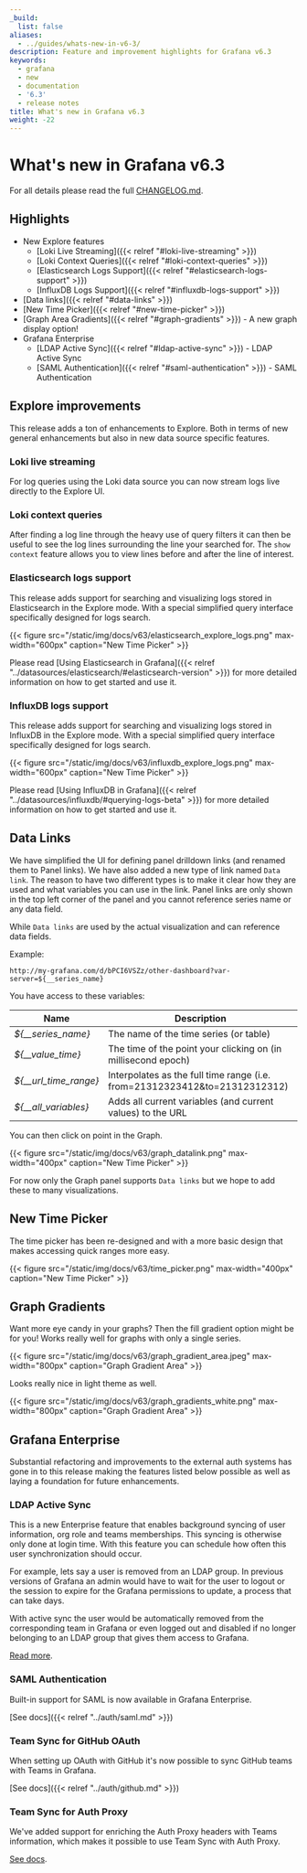 ```yaml
---
_build:
  list: false
aliases:
  - ../guides/whats-new-in-v6-3/
description: Feature and improvement highlights for Grafana v6.3
keywords:
  - grafana
  - new
  - documentation
  - '6.3'
  - release notes
title: What's new in Grafana v6.3
weight: -22
---
```


# What's new in Grafana v6.3

For all details please read the full [CHANGELOG.md](https://github.com/grafana/grafana/blob/master/CHANGELOG.md).

## Highlights

- New Explore features
  - [Loki Live Streaming]({{< relref "#loki-live-streaming" >}})
  - [Loki Context Queries]({{< relref "#loki-context-queries" >}})
  - [Elasticsearch Logs Support]({{< relref "#elasticsearch-logs-support" >}})
  - [InfluxDB Logs Support]({{< relref "#influxdb-logs-support" >}})
- [Data links]({{< relref "#data-links" >}})
- [New Time Picker]({{< relref "#new-time-picker" >}})
- [Graph Area Gradients]({{< relref "#graph-gradients" >}}) - A new graph display option!
- Grafana Enterprise
  - [LDAP Active Sync]({{< relref "#ldap-active-sync" >}}) - LDAP Active Sync
  - [SAML Authentication]({{< relref "#saml-authentication" >}}) - SAML Authentication

## Explore improvements

This release adds a ton of enhancements to Explore. Both in terms of new general enhancements but also in
new data source specific features.

### Loki live streaming

For log queries using the Loki data source you can now stream logs live directly to the Explore UI.

### Loki context queries

After finding a log line through the heavy use of query filters it can then be useful to
see the log lines surrounding the line your searched for. The `show context` feature
allows you to view lines before and after the line of interest.

### Elasticsearch logs support

This release adds support for searching and visualizing logs stored in Elasticsearch in the Explore mode. With a special
simplified query interface specifically designed for logs search.

{{< figure src="/static/img/docs/v63/elasticsearch_explore_logs.png" max-width="600px" caption="New Time Picker" >}}

Please read [Using Elasticsearch in Grafana]({{< relref "../datasources/elasticsearch/#elasticsearch-version" >}}) for more detailed information on how to get started and use it.

### InfluxDB logs support

This release adds support for searching and visualizing logs stored in InfluxDB in the Explore mode. With a special
simplified query interface specifically designed for logs search.

{{< figure src="/static/img/docs/v63/influxdb_explore_logs.png" max-width="600px" caption="New Time Picker" >}}

Please read [Using InfluxDB in Grafana]({{< relref "../datasources/influxdb/#querying-logs-beta" >}}) for more detailed information on how to get started and use it.

## Data Links

We have simplified the UI for defining panel drilldown links (and renamed them to Panel links). We have also added a
new type of link named `Data link`. The reason to have two different types is to make it clear how they are used
and what variables you can use in the link. Panel links are only shown in the top left corner of
the panel and you cannot reference series name or any data field.

While `Data links` are used by the actual visualization and can reference data fields.

Example:

```url
http://my-grafana.com/d/bPCI6VSZz/other-dashboard?var-server=${__series_name}
```

You have access to these variables:

| Name                    | Description                                                                |
| ----------------------- | -------------------------------------------------------------------------- |
| _${\_\_series_name}_    | The name of the time series (or table)                                     |
| _${\_\_value_time}_     | The time of the point your clicking on (in millisecond epoch)              |
| _${\_\_url_time_range}_ | Interpolates as the full time range (i.e. from=21312323412&to=21312312312) |
| _${\_\_all_variables}_  | Adds all current variables (and current values) to the URL                 |

You can then click on point in the Graph.

{{< figure src="/static/img/docs/v63/graph_datalink.png" max-width="400px" caption="New Time Picker" >}}

For now only the Graph panel supports `Data links` but we hope to add these to many visualizations.

## New Time Picker

The time picker has been re-designed and with a more basic design that makes accessing quick ranges more easy.

{{< figure src="/static/img/docs/v63/time_picker.png" max-width="400px" caption="New Time Picker" >}}

## Graph Gradients

Want more eye candy in your graphs? Then the fill gradient option might be for you! Works really well for
graphs with only a single series.

{{< figure src="/static/img/docs/v63/graph_gradient_area.jpeg" max-width="800px" caption="Graph Gradient Area" >}}

Looks really nice in light theme as well.

{{< figure src="/static/img/docs/v63/graph_gradients_white.png" max-width="800px" caption="Graph Gradient Area" >}}

## Grafana Enterprise

Substantial refactoring and improvements to the external auth systems has gone in to this release making the features
listed below possible as well as laying a foundation for future enhancements.

### LDAP Active Sync

This is a new Enterprise feature that enables background syncing of user information, org role and teams memberships.
This syncing is otherwise only done at login time. With this feature you can schedule how often this user synchronization should
occur.

For example, lets say a user is removed from an LDAP group. In previous versions of Grafana an admin would have to
wait for the user to logout or the session to expire for the Grafana permissions to update, a process that can take days.

With active sync the user would be automatically removed from the corresponding team in Grafana or even logged out and disabled if no longer
belonging to an LDAP group that gives them access to Grafana.

[Read more](/auth/enhanced_ldap/#active-ldap-synchronization).

### SAML Authentication

Built-in support for SAML is now available in Grafana Enterprise.

[See docs]({{< relref "../auth/saml.md" >}})

### Team Sync for GitHub OAuth

When setting up OAuth with GitHub it's now possible to sync GitHub teams with Teams in Grafana.

[See docs]({{< relref "../auth/github.md" >}})

### Team Sync for Auth Proxy

We've added support for enriching the Auth Proxy headers with Teams information, which makes it possible
to use Team Sync with Auth Proxy.

[See docs](/auth/auth-proxy/#auth-proxy-authentication).
